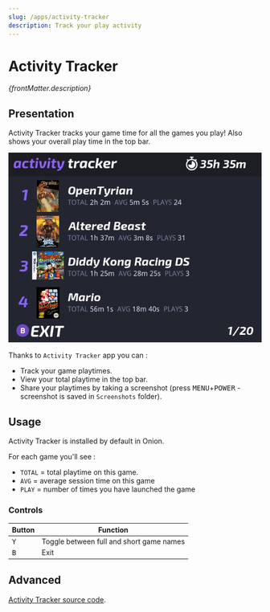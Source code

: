 ```yaml
---
slug: /apps/activity-tracker
description: Track your play activity
---
```


# Activity Tracker
<p><i>{frontMatter.description}</i></p>


## Presentation

Activity Tracker tracks your game time for all the games you play! Also shows your overall play time in the top bar.

![](./assets/activity-tracker.webp)

Thanks to `Activity Tracker` app you can : 
- Track your game playtimes.
- View your total playtime in the top bar.
- Share your playtimes by taking a screenshot (press <kbd>MENU</kbd>+<kbd>POWER</kbd> - screenshot is saved in `Screenshots` folder).

## Usage

Activity Tracker is installed by default in Onion.

For each game you'll see :
- `TOTAL` = total playtime on this game.
- `AVG` = average session time on this game
- `PLAY` = number of times you have launched the game

### Controls

| Button          | Function                                 |
| --------------- | -----------------------------------      |
| <kbd>Y</kbd>    | Toggle between full and short game names |
| <kbd>B</kbd>    | Exit                                     |



## Advanced

[Activity Tracker source code](https://github.com/OnionUI/Onion/tree/main/src/playActivityUI).


